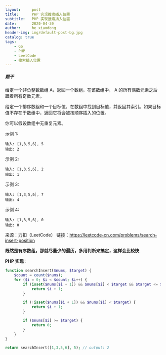 ```yaml
---
layout:     post
title:      PHP 实现搜索插入位置
subtitle:   PHP 实现搜索插入位置
date:       2020-04-30
author:     he xiaodong
header-img: img/default-post-bg.jpg
catalog: true
tags:
    - Go
    - PHP
    - LeetCode
    - 搜索插入位置
---
```


##### 题干
给定一个非负整数数组 A，返回一个数组，在该数组中， A 的所有偶数元素之后跟着所有奇数元素。

给定一个排序数组和一个目标值，在数组中找到目标值，并返回其索引。如果目标值不存在于数组中，返回它将会被按顺序插入的位置。

你可以假设数组中无重复元素。

示例 1:
```
输入: [1,3,5,6], 5
输出: 2
```
示例 2:
```
输入: [1,3,5,6], 2
输出: 1
```

示例 3:
```
输入: [1,3,5,6], 7
输出: 4
```
示例 4:
```
输入: [1,3,5,6], 0
输出: 0
```

来源：力扣（LeetCode）
链接：https://leetcode-cn.com/problems/search-insert-position


**既然是有序数组，那就尽量少的遍历，多用判断来搞定，这样会比较快**

**PHP 实现**：
```php
function searchInsert($nums, $target) {
    $count = count($nums);
    for ($i = 0; $i < $count; $i++) {
        if (isset($nums[$i + 1]) && $nums[$i] < $target && $target <= $nums[$i +1]) {
            return $i + 1;
        }

        if (!isset($nums[$i + 1]) && $nums[$i] < $target) {
            return $i + 1;
        }

        if ($nums[$i] >= $target) {
            return 0;
        }
    }
}

return searchInsert([1,3,5,6], 5); // output: 2
```
